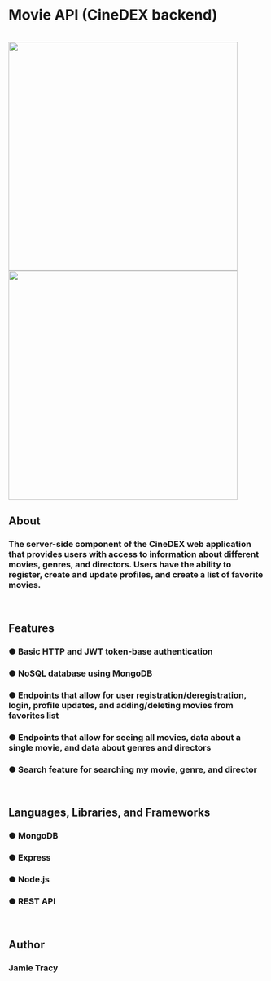 # Movie API (CineDEX backend)
<br>
<img src="https://github.com/jlt717/movie_api/assets/128320420/492bc65a-2fab-4df5-a32a-c0b3d2e367ab" padding-right="25px" width="450">
    
   
 <img src="https://github.com/jlt717/movie_api/assets/128320420/4a86ee87-67ef-4c69-b6fa-e78722a41b7b" margin-left="25px" width="450">
<br>

## About
### The server-side component of the CineDEX web application that provides users with access to information about different movies, genres, and directors. Users have the ability to register, create and update profiles, and create a list of favorite movies. 
<br>

## Features 
### ● Basic HTTP and JWT token-base authentication
### ● NoSQL database using MongoDB
### ● Endpoints that allow for user registration/deregistration, login, profile updates, and adding/deleting movies from favorites list
### ● Endpoints that allow for seeing all movies, data about a single movie, and data about genres and directors
### ● Search feature for searching my movie, genre, and director
<br>

## Languages, Libraries, and Frameworks
### ● MongoDB
### ● Express
### ● Node.js
### ● REST API
<br>

## Author
### Jamie Tracy

